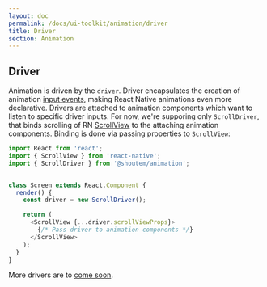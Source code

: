 ```yaml
---
layout: doc
permalink: /docs/ui-toolkit/animation/driver
title: Driver
section: Animation
---
```


## Driver

Animation is driven by the `driver`. Driver encapsulates the creation of animation [input events](https://facebook.github.io/react-native/docs/animations.html#input-events), making React Native animations even more declarative. Drivers are attached to animation components which want to listen to specific driver inputs. For now, we're supporing only `ScrollDriver`, that binds scrolling of RN [ScrollView](https://facebook.github.io/react-native/docs/scrollview.html) to the attaching animation components. Binding is done via passing properties to `ScrollView`:

```javascript
import React from 'react';
import { ScrollView } from 'react-native';
import { ScrollDriver } from '@shoutem/animation';


class Screen extends React.Component {
  render() {
    const driver = new ScrollDriver();

    return (
      <ScrollView {...driver.scrollViewProps}>
        {/* Pass driver to animation components */}
      </ScrollView>
    );
  }
}
```

More drivers are to [come soon](#coming-soon).